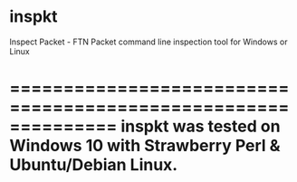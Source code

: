 # inspkt
Inspect Packet - FTN Packet command line inspection tool for Windows or Linux







==============================================================
inspkt was tested on Windows 10 with Strawberry
Perl & Ubuntu/Debian Linux.
=============================================================
